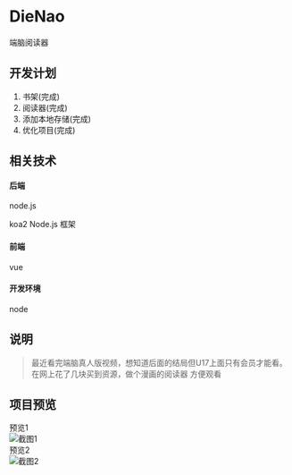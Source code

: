 # DieNao
端脑阅读器


## 开发计划
1. 书架(完成)
2. 阅读器(完成)
3. 添加本地存储(完成)
4. 优化项目(完成)


## 相关技术
#### 后端
node.js

koa2  Node.js 框架


#### 前端
vue

#### 开发环境
node


## 说明
> 最近看完端脑真人版视频，想知道后面的结局但U17上面只有会员才能看。在网上花了几块买到资源，做个漫画的阅读器 方便观看


## 项目预览

预览1<br>
![截图1](https://github.com/treey-yao/DieNao/raw/master/img/demo/pics1.png)<br>
预览2<br>
![截图2](/img/demo/pics1.png)<br>



